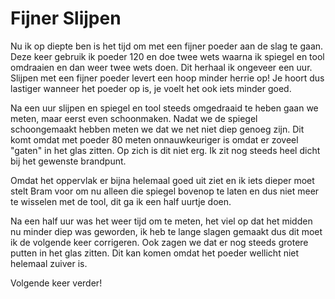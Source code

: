 # Fijner Slijpen
Nu ik op diepte ben is het tijd om met een fijner poeder aan de slag te gaan. Deze keer gebruik ik poeder 120 en doe twee wets waarna ik spiegel en tool omdraaien en dan weer twee wets doen. Dit herhaal ik ongeveer een uur. Slijpen met een fijner poeder levert een hoop minder herrie op! Je hoort dus lastiger wanneer het poeder op is, je voelt het ook iets minder goed.

Na een uur slijpen en spiegel en tool steeds omgedraaid te heben gaan we meten, maar eerst even schoonmaken. Nadat we de spiegel schoongemaakt hebben meten we dat we net niet diep genoeg zijn. Dit komt omdat met poeder 80 meten onnauwkeuriger is omdat er zoveel "gaten" in het glas zitten. Op zich is dit niet erg. Ik zit nog steeds heel dicht bij het gewenste brandpunt.

Omdat het oppervlak er bijna helemaal goed uit ziet en ik iets dieper moet stelt Bram voor om nu alleen die spiegel bovenop te laten en dus niet meer te wisselen met de tool, dit ga ik een half uurtje doen.

Na een half uur was het weer tijd om te meten, het viel op dat het midden nu minder diep was geworden, ik heb te lange slagen gemaakt dus dit moet ik de volgende keer corrigeren. Ook zagen we dat er nog steeds grotere putten in het glas zitten. Dit kan komen omdat het poeder wellicht niet helemaal zuiver is.

Volgende keer verder!